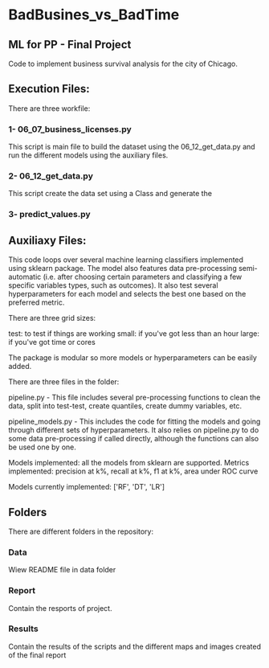 # BadBusines_vs_BadTime
## ML for PP - Final Project

Code to implement business survival analysis for the city of Chicago.

## Execution Files:
There are three workfile:
### 1- 06_07_business_licenses.py
This script is main file to build the dataset using the 06_12_get_data.py and run the different models using the auxiliary files.

### 2- 06_12_get_data.py
This script create the data set using a Class and generate the 

### 3- predict_values.py

## Auxiliaxy Files:

This code loops over several machine learning classifiers implemented using sklearn package. The model also features data pre-processing semi-automatic (i.e. after choosing certain parameters and classifying a few specific variables types, such as outcomes). It also test several hyperparameters for each model and selects the best one based on the preferred metric.

There are three grid sizes:

test: to test if things are working small: if you've got less than an hour large: if you've got time or cores

The package is modular so more models or hyperparameters can be easily added.

There are three files in the folder:

pipeline.py - This file includes several pre-processing functions to clean the data, split into test-test, create quantiles, create dummy variables, etc.

pipeline_models.py - This includes the code for fitting the models and going through different sets of hyperparameters. It also relies on pipeline.py to do some data pre-processing if called directly, although the functions can also be used one by one.

Models implemented: all the models from sklearn are supported. Metrics implemented: precision at k%, recall at k%, f1 at k%, area under ROC curve

Models currently implemented: ['RF', 'DT', 'LR']

## Folders

There are different folders in the repository:

### Data
Wiew README file in data folder

### Report
Contain the resports of project.

### Results
Contain the results of the scripts and the different maps and images created of the final report
